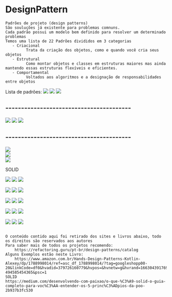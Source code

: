 # DesignPattern

 ```
Padrões de projeto (design patterns)
São souluções já existente para problemas comnuns.
Cada padrão possui um modelo bem definido para resolver um determinado problemas
Temos uma lista de 22 Padrões divididos em 3 categorias
    - Criacional
          Trata da criação dos objetos, como e quando você cria seus objetos
    - Estrutural
          Como montar objetos e classes em estruturas maiores mas ainda mantendo essas estruturas flexíveis e eficientes.
    - Comportamental
          Voltados aos algoritmos e a designação de responsabilidades entre objetos    

```
  Lista de padrões:
![](https://github.com/paulosoujava/DesignPattern2022/blob/main/image/creational/1.png)
![](https://github.com/paulosoujava/DesignPattern2022/blob/main/image/creational/2.png)
![](https://github.com/paulosoujava/DesignPattern2022/blob/main/image/creational/3.png)

## ----------------------------------------
![](https://github.com/paulosoujava/DesignPattern2022/blob/main/image/estrutural/1.png)
![](https://github.com/paulosoujava/DesignPattern2022/blob/main/image/estrutural/2.png)
![](https://github.com/paulosoujava/DesignPattern2022/blob/main/image/estrutural/3.png)

## ----------------------------------------
![](https://github.com/paulosoujava/DesignPattern2022/blob/main/image/comportamental/1.png) 	
![](https://github.com/paulosoujava/DesignPattern2022/blob/main/image/comportamental/2.png) 	
![](https://github.com/paulosoujava/DesignPattern2022/blob/main/image/comportamental/3.png) 	
  


SOLID

![](https://github.com/paulosoujava/DesignPattern2022/blob/main/image/solid/S/1.png)
![](https://github.com/paulosoujava/DesignPattern2022/blob/main/image/solid/S/2.png)
![](https://github.com/paulosoujava/DesignPattern2022/blob/main/image/solid/S/3.png)

![](https://github.com/paulosoujava/DesignPattern2022/blob/main/image/solid/o/1.png)
![](https://github.com/paulosoujava/DesignPattern2022/blob/main/image/solid/o/2.png)
![](https://github.com/paulosoujava/DesignPattern2022/blob/main/image/solid/o/3.png)

![](https://github.com/paulosoujava/DesignPattern2022/blob/main/image/solid/l/1.png)
![](https://github.com/paulosoujava/DesignPattern2022/blob/main/image/solid/l/2.png)
![](https://github.com/paulosoujava/DesignPattern2022/blob/main/image/solid/l/3.png)

![](https://github.com/paulosoujava/DesignPattern2022/blob/main/image/solid/i/1.png)
![](https://github.com/paulosoujava/DesignPattern2022/blob/main/image/solid/i/2.png)
![](https://github.com/paulosoujava/DesignPattern2022/blob/main/image/solid/i/3.png)

![](https://github.com/paulosoujava/DesignPattern2022/blob/main/image/solid/d/1.png)
![](https://github.com/paulosoujava/DesignPattern2022/blob/main/image/solid/d/2.png)
![](https://github.com/paulosoujava/DesignPattern2022/blob/main/image/solid/d/3.png)




```

O conteúdo contido aqui foi retirado dos sites e livros abaixo, todo os direitos são reservados aos autores
Para saber mais de todos os projetos recomendo:
    https://refactoring.guru/pt-br/design-patterns/catalog
Alguns Exemplos estão neste Livro:
    https://www.amazon.com.br/Hands-Design-Patterns-Kotlin-Alexey/dp/1788998014/ref=asc_df_1788998014/?tag=googleshopp00-20&linkCode=df0&hvadid=379726160779&hvpos=&hvnetw=g&hvrand=1663043917697413162&hvpone=&hvptwo=&hvqmt=&hvdev=c&hvdvcmdl=&hvlocint=&hvlocphy=9102217&hvtargid=pla-494585454365&psc=1
SOLID
https://medium.com/desenvolvendo-com-paixao/o-que-%C3%A9-solid-o-guia-completo-para-voc%C3%AA-entender-os-5-princ%C3%ADpios-da-poo-2b937b3fc530
```
